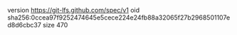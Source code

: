 version https://git-lfs.github.com/spec/v1
oid sha256:0ccea97f9252474645e5cece224e24fb88a32065f27b2968501107ed8d6cbc37
size 470
